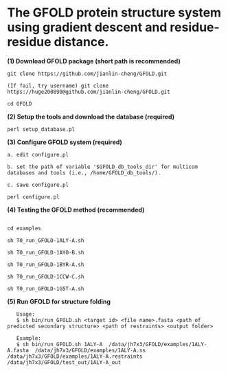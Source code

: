 # The GFOLD protein structure system using gradient descent and residue-residue distance. 


**(1) Download GFOLD package (short path is recommended)**

```
git clone https://github.com/jianlin-cheng/GFOLD.git

(If fail, try username) git clone https://huge200890@github.com/jianlin-cheng/GFOLD.git

cd GFOLD
```

**(2) Setup the tools and download the database (required)**

```
perl setup_database.pl
```

**(3) Configure GFOLD system (required)**

```
a. edit configure.pl

b. set the path of variable '$GFOLD_db_tools_dir' for multicom databases and tools (i.e., /home/GFOLD_db_tools/).

c. save configure.pl

perl configure.pl
```

**(4) Testing the GFOLD method (recommended)**


```

cd examples

sh T0_run_GFOLD-1ALY-A.sh

sh T0_run_GFOLD-1AYO-B.sh

sh T0_run_GFOLD-1BYR-A.sh

sh T0_run_GFOLD-1CCW-C.sh

sh T0_run_GFOLD-1G5T-A.sh
```



**(5) Run GFOLD for structure folding**

```
   Usage:
   $ sh bin/run_GFOLD.sh <target id> <file name>.fasta <path of predicted secondary structure> <path of restraints> <output folder>

   Example:
   $ sh bin/run_GFOLD.sh 1ALY-A  /data/jh7x3/GFOLD/examples/1ALY-A.fasta  /data/jh7x3/GFOLD/examples/1ALY-A.ss  /data/jh7x3/GFOLD/examples/1ALY-A.restraints  /data/jh7x3/GFOLD/test_out/1ALY-A_out
   
  

